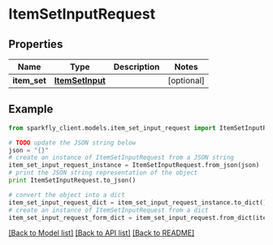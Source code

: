 # ItemSetInputRequest


## Properties
Name | Type | Description | Notes
------------ | ------------- | ------------- | -------------
**item_set** | [**ItemSetInput**](ItemSetInput.md) |  | [optional] 

## Example

```python
from sparkfly_client.models.item_set_input_request import ItemSetInputRequest

# TODO update the JSON string below
json = "{}"
# create an instance of ItemSetInputRequest from a JSON string
item_set_input_request_instance = ItemSetInputRequest.from_json(json)
# print the JSON string representation of the object
print ItemSetInputRequest.to_json()

# convert the object into a dict
item_set_input_request_dict = item_set_input_request_instance.to_dict()
# create an instance of ItemSetInputRequest from a dict
item_set_input_request_form_dict = item_set_input_request.from_dict(item_set_input_request_dict)
```
[[Back to Model list]](../README.md#documentation-for-models) [[Back to API list]](../README.md#documentation-for-api-endpoints) [[Back to README]](../README.md)


